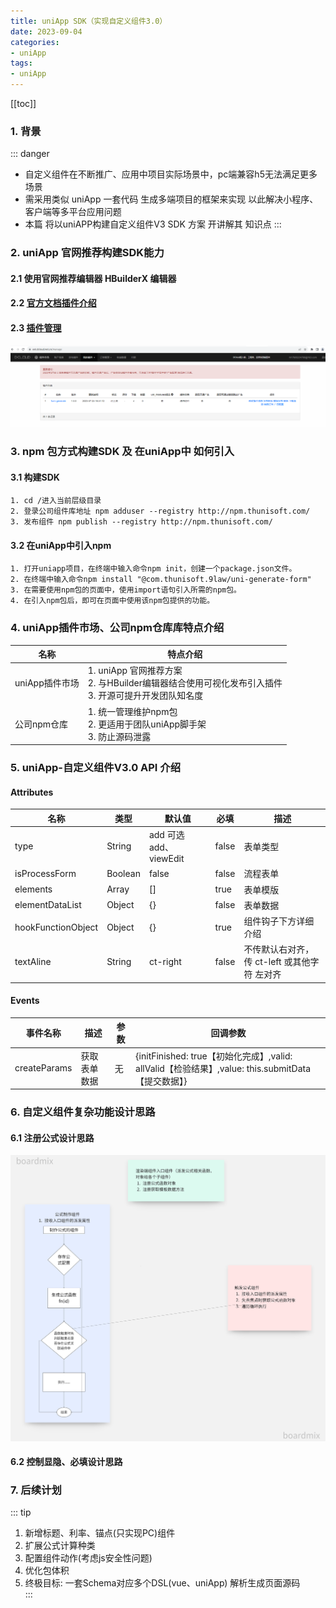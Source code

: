 ```yaml
---
title: uniApp SDK（实现自定义组件3.0）
date: 2023-09-04
categories:
- uniApp
tags:
- uniApp
---
```


[[toc]]
### 1. 背景
::: danger
* 自定义组件在不断推广、应用中项目实际场景中，pc端兼容h5无法满足更多场景
* 需采用类似 uniApp 一套代码 生成多端项目的框架来实现 以此解决小程序、客户端等多平台应用问题
* 本篇 将以uniAPP构建自定义组件V3 SDK 方案 开讲解其 知识点
  :::

### 2. uniApp 官网推荐构建SDK能力
#### 2.1 使用官网推荐编辑器 HBuilderX 编辑器
#### 2.2 [官方文档插件介绍](https://uniapp.dcloud.net.cn/plugin/uni_modules.html#%E5%BC%80%E5%8F%91-uni-modules-%E6%8F%92%E4%BB%B6)
#### 2.3 [插件管理](https://dev.dcloud.net.cn/pages/app/list)
![An image](./img/3.jpg)

### 3. npm 包方式构建SDK 及 在uniApp中 如何引入
#### 3.1 构建SDK
```text
1. cd /进入当前层级目录
2. 登录公司组件库地址 npm adduser --registry http://npm.thunisoft.com/
3. 发布组件 npm publish --registry http://npm.thunisoft.com/
```
#### 3.2 在uniApp中引入npm
```text
1. 打开uniapp项目，在终端中输入命令npm init，创建一个package.json文件。
2. 在终端中输入命令npm install "@com.thunisoft.9law/uni-generate-form"
3. 在需要使用npm包的页面中，使用import语句引入所需的npm包。
4. 在引入npm包后，即可在页面中使用该npm包提供的功能。
```

### 4. uniApp插件市场、公司npm仓库库特点介绍
| 名称          | 特点介绍                                                                      |
|-------------|---------------------------------------------------------------------------|
| uniApp插件市场  | 1. uniApp 官网推荐方案 <br/> 2. 与HBuilder编辑器结合使用可视化发布引入插件 <br/> 3. 开源可提升开发团队知名度 |
| 公司npm仓库  | 1. 统一管理维护npm包 <br/> 2. 更适用于团队uniApp脚手架 <br/> 3. 防止源码泄露                         |

### 5. uniApp-自定义组件V3.0 API 介绍
#### Attributes
| 名称                         | 类型            | 默认值                   | 必填              | 描述             |
| ----------------------------|---------------- | ----------------------  | -----------------|------------------|
| type                        | String          | add 可选 add、viewEdit   |  false           |   表单类型        |
| isProcessForm               | Boolean         | false                   |   false          |   流程表单        |
| elements                    | Array           | []                      |   true           |   表单模版        |
| elementDataList             | Object          | {}                      |   false          |   表单数据        |
| hookFunctionObject          | Object          | {}                      |   true           |组件钩子下方详细介绍 |
| textAline                   | String          | ct-right                |   false          | 不传默认右对齐，传 ct-left 或其他字符 左对齐 |


#### Events
| 事件名称                     |  描述           |   参数  | 回调参数                  |
| ----------------------------|----------------| --------|------------------------ |
| createParams                |  获取表单数据    |    无     |{initFinished: true【初始化完成】,valid: allValid【检验结果】,value: this.submitData【提交数据】}	|

### 6. 自定义组件复杂功能设计思路
#### 6.1 注册公式设计思路
![An image](./img/5.png)
#### 6.2 控制显隐、必填设计思路

### 7. 后续计划
::: tip
1. 新增标题、利率、锚点(只实现PC)组件
2. 扩展公式计算种类
3. 配置组件动作(考虑js安全性问题)
4. 优化包体积
5. 终极目标: 一套Schema对应多个DSL(vue、uniApp) 解析生成页面源码  
:::

